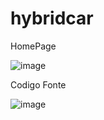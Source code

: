 # hybridcar

HomePage

![image](https://user-images.githubusercontent.com/100243256/155237314-2cd25183-738d-468b-afca-28decd3e71bf.png)


Codigo Fonte

![image](https://user-images.githubusercontent.com/100243256/155237510-e8e96a65-4ef6-40d6-9d04-2d32aa179fe7.png)
